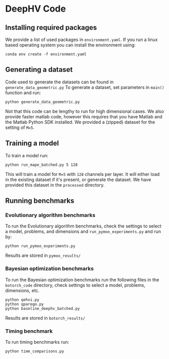 # DeepHV Code

## Installing required packages

We provide a list of used packages in ```environment.yaml```. If you run a linux based operating system you can install the environment using:
```
conda env create -f environment.yaml
```

## Generating a dataset
Code used to generate the datasets can be found in `generate_data_geometric.py`
To generate a dataset, set parameters in `main()` function and run:
```
python generate_data_geometric.py
```
Not that this code can be lengthy to run for high dimensional cases. We also provide faster matlab code, however this requires that you have Matlab and the Matlab Python SDK installed.
We provided a (zipped) dataset for the setting of `M=5`.

## Training a model
To train a model run:
```
python run_mape_batched.py 5 128
```

This will train a model for `M=5` with `128` channels per layer. It will either load in the existing dataset if it's present, or generate the dataset.
We have provided this dataset in the `processed` directory.

## Running benchmarks

### Evolutionary algorithm benchmarks
To run the Evolutionary algorithm benchmarks, check the settings to select a model, problems, and dimensions and `run_pymoo_experiments.py` and run by:

```
python run_pymoo_experiments.py
```
Results are stored in `pymoo_results/`

### Bayesian optimization benchmarks

To run the Bayesian optimization benchmarks run the following files in the `botorch_code` directory, check settings to select a model, problems, dimensions, etc.

```
python qehvi.py
python qparego.py
python baseline_deephv_batched.py
```

Results are stored in `botorch_results/`
### Timing benchmark
To run timing benchmarks run:

```
python time_comparisons.py
```


